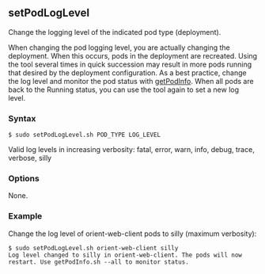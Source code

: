 ## setPodLogLevel

Change the logging level of the indicated pod type (deployment).

When changing the pod logging level, you are actually changing the deployment. When this occurs, pods in the deployment are 
recreated. Using the tool several times in quick succession may result in more pods running that desired by the deployment
configuration. As a best practice, change the log level and monitor the pod status with [getPodInfo](getPodInfo.md). When all
pods are back to the Running status, you can use the tool again to set a new log level.

### Syntax

```Shell
$ sudo setPodLogLevel.sh POD_TYPE LOG_LEVEL
```

Valid log levels in increasing verbosity: fatal, error, warn, info, debug, trace, verbose, silly

### Options

None.

### Example

Change the log level of orient-web-client pods to silly (maximum verbosity):

```Shell
$ sudo setPodLogLevel.sh orient-web-client silly
Log level changed to silly in orient-web-client. The pods will now restart. Use getPodInfo.sh --all to monitor status.
```